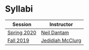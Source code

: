 Syllabi
=======

| Session                                                    | Instructor                                  |
|------------------------------------------------------------|---------------------------------------------|
| [Spring 2020](http://www.neil.dantam.name/csci-400/)       | [Neil Dantam](http://www.neil.dantam.name/) |
| [Fall 2019](https://mines-csci400.github.io/f19-syllabus/) | [Jedidiah McClurg](https://jrmcclurg.com)   |
